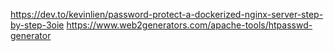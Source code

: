 https://dev.to/kevinlien/password-protect-a-dockerized-nginx-server-step-by-step-3oie
https://www.web2generators.com/apache-tools/htpasswd-generator

